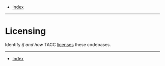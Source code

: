 - [Index](../index.md)

---

# Licensing

Identify _if and how_ TACC [licenses](https://choosealicense.com/) these codebases.

---

- [Index](../index.md)
